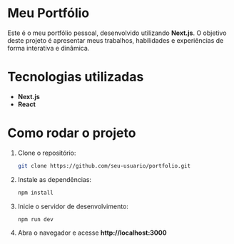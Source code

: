 
# Meu Portfólio  

Este é o meu portfólio pessoal, desenvolvido utilizando **Next.js**. O objetivo deste projeto é apresentar meus trabalhos, habilidades e experiências de forma interativa e dinâmica.  

# Tecnologias utilizadas  
- **Next.js**  
- **React**  
 

# Como rodar o projeto  
1. Clone o repositório:  
   ```bash
   git clone https://github.com/seu-usuario/portfolio.git
   ```

2. Instale as dependências:  
   ```bash
   npm install
   ```
3. Inicie o servidor de desenvolvimento:  
   ```bash
   npm run dev
   ```
4. Abra o navegador e acesse **http://localhost:3000**  

